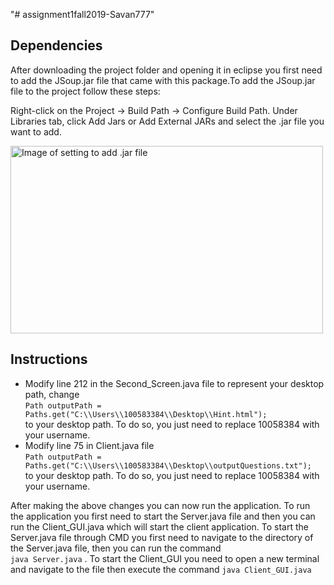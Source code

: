 "# assignment1fall2019-Savan777" 

<h2>Dependencies</h2>
<p>After downloading the project folder and opening it in eclipse you first need to add the JSoup.jar file that came with this package.To add the JSoup.jar file to the project follow these steps:
  
  Right-click on the Project → Build Path → Configure Build Path. Under Libraries tab, click Add Jars or Add External JARs and select the .jar file you want to add.
  
<img src = "https://i.stack.imgur.com/A6xgq.png" alt="Image of setting to add .jar file" height="300" width="500">
</p>

<h2>Instructions</h2>
<ul>
  <li>Modify line 212 in the Second_Screen.java file to represent your desktop path, change<br> 
    <code>Path outputPath = Paths.get("C:\\Users\\100583384\\Desktop\\Hint.html");</code><br>
    to your desktop path. To do so, you just need to replace 10058384 with your username. </li>
  <li>Modify line 75 in Client.java file<br>
    <code>Path outputPath = Paths.get("C:\\Users\\100583384\\Desktop\\outputQuestions.txt");</code><br>
    to your desktop path. To do so, you just need to replace 10058384 with your username.</li>
</ul>  
<p>
  After making the above changes you can now run the application. To run the application you first need to start the Server.java file and then you can run the Client_GUI.java which will start the client application. To start the Server.java file through CMD you first need to navigate to the directory of the Server.java file, then you can run the command<br>
  <code>java Server.java</code> . To start the Client_GUI you need to open a new terminal and navigate to the file then execute the command <code>java Client_GUI.java</code></p>

